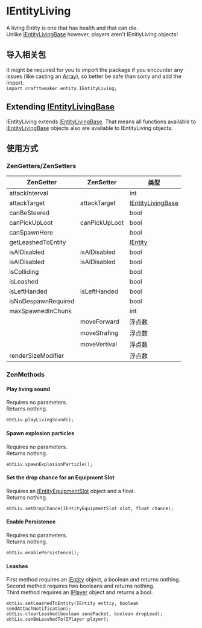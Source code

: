 # IEntityLiving

A living Entity is one that has health and that can die.  
Unlike [IEntityLivingBase](/Vanilla/Entities/IEntityLivingBase/) however, players aren't IEnitiyLiving objects!


## 导入相关包
It might be required for you to import the package if you encounter any issues (like casting an [Array](/AdvancedFunctions/Arrays_and_Loops/)), so better be safe than sorry and add the import.  
`import crafttweaker.entity.IEntityLiving;`

## Extending [IEntityLivingBase](/Vanilla/Entities/IEntityLivingBase/)
IEntityLiving extends [IEntityLivingBase](/Vanilla/Entities/IEntityLivingBase/). That means all functions available to [IEntityLivingBase](/Vanilla/Entities/IEntityLivingBase/) objects also are available to IEntityLiving objects.

## 使用方式
### ZenGetters/ZenSetters

| ZenGetter           | ZenSetter     | 类型                                                        |
| ------------------- | ------------- | --------------------------------------------------------- |
| attackInterval      |               | int                                                       |
| attackTarget        | attackTarget  | [IEntityLivingBase](/Vanilla/Entities/IEntityLivingBase/) |
| canBeSteered        |               | bool                                                      |
| canPickUpLoot       | canPickUpLoot | bool                                                      |
| canSpawnHere        |               | bool                                                      |
| getLeashedToEntity  |               | [IEntity](/Vanilla/Entities/IEntity/)                     |
| isAIDisabled        | isAIDisabled  | bool                                                      |
| isAIDisabled        | isAIDisabled  | bool                                                      |
| isColliding         |               | bool                                                      |
| isLeashed           |               | bool                                                      |
| isLeftHanded        | isLeftHanded  | bool                                                      |
| isNoDespawnRequired |               | bool                                                      |
| maxSpawnedInChunk   |               | int                                                       |
|                     | moveForward   | 浮点数                                                       |
|                     | moveStrafing  | 浮点数                                                       |
|                     | moveVertival  | 浮点数                                                       |
| renderSizeModifier  |               | 浮点数                                                       |



### ZenMethods
#### Play living sound
Requires no parameters.  
Returns nothing.
```zenscript
ebtLiv.playLivingSound();
```

#### Spawn explosion particles
Requires no parameters.  
Returns nothing.
```zenscript
ebtLiv.spawnExplosionParticle();
```

#### Set the drop chance for an Equipment Slot
Requires an [IEntityEquipmentSlot](/Vanilla/Entities/IEntityEquipmentSlot/) object and a float.  
Returns nothing.
```zenscript
ebtLiv.setDropChance(IEntityEquipmentSlot slot, float chance);
```

#### Enable Persistence
Requires no parameters.  
Returns nothing.
```zenscript
ebtLiv.enablePersistence();
```

#### Leashes
First method requires an [IEntity](/Vanilla/Entities/IEntity/) object, a boolean and returns nothing. Second method requires two booleans and returns nothing.  
Third method requires an [IPlayer](/Vanilla/Players/IPlayer/) object and returns a bool.

```zenscript
ebtLiv.setLeashedToEntity(IEntity enttiy, boolean sendAttachNotification);
ebtLiv.clearLeashed(boolean sendPacket, boolean dropLead);
ebtLiv.canBeLeashedTo(IPlayer player);
```
